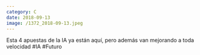 ```yaml
--- 
category: C 
date: 2018-09-13 
image: /1372_2018-09-13.jpeg 
--- 
```


Esta 4 apuestas de la IA ya están aquí, pero además van mejorando a toda velocidad #IA #Futuro